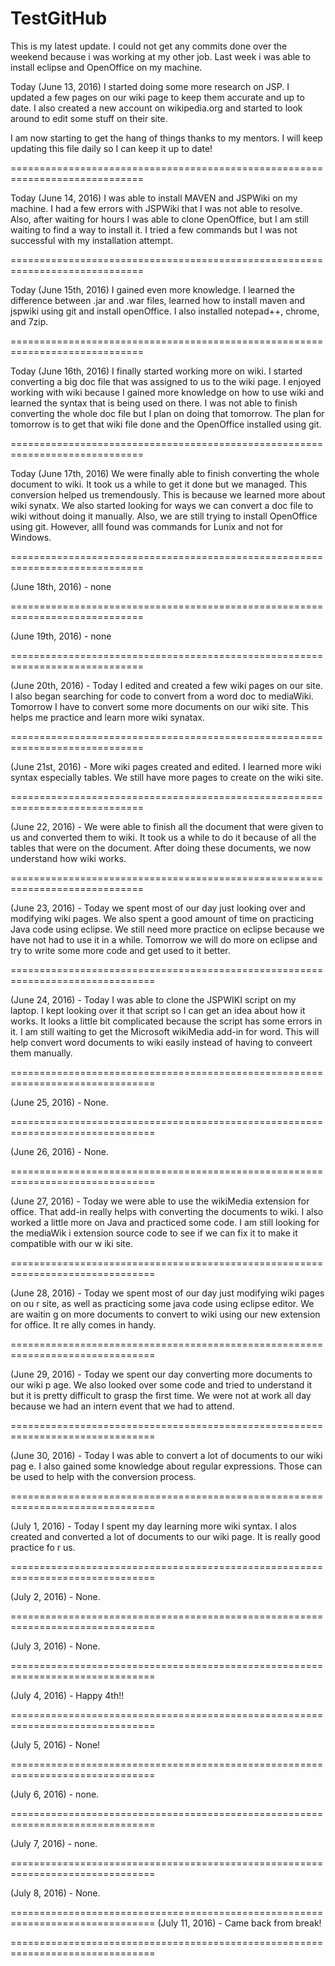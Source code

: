 # TestGitHub
This is my latest update. I could not get any commits done over the weekend because i was working at my other job. Last week i was able to install eclipse and OpenOffice on my machine. 

Today (June 13, 2016) I started doing some more research on JSP. I updated a few pages on our wiki page to keep them accurate and up to date. I also created a new account on wikipedia.org and started to look around to edit some stuff on their site. 

I am now starting to get the hang of things thanks to my mentors. I will keep updating this file daily so I can keep it up to date!

=============================================================================

Today (June 14, 2016) I was able to install MAVEN and JSPWiki on my machine. I had a few errors with JSPWiki that I was not able to resolve. Also, after waiting for hours I was able to clone OpenOffice, but I am still waiting to find a way to install it. I tried a few commands but I was not successful with my installation attempt. 

=============================================================================

Today (June 15th, 2016) I gained even more knowledge. I learned the difference between .jar and .war files, 
learned how to install maven and jspwiki using git and install openOffice. I also installed notepad++, chrome,
and 7zip. 

=============================================================================

Today (June 16th, 2016) I finally started working more on wiki. I started converting a big doc file that was assigned to us to the wiki page. I enjoyed working with wiki because I gained more knowledge on how to use wiki and learned the syntax that is being used on there. I was not able to finish converting the whole doc file but I plan on doing that tomorrow. The plan for tomorrow is to get that wiki file done and the OpenOffice installed using git. 

=============================================================================


Today (June 17th, 2016) We were finally able to finish converting the whole document to wiki. It took us a while to get it done but we managed. This conversion helped us tremendously. This is because we learned more about wiki synatx. We also started looking for ways we can convert a doc file to wiki without doing it manually. Also, we are still trying to install OpenOffice using git. However, allI found was commands for Lunix and not for Windows. 

=============================================================================

(June 18th, 2016) - none


=============================================================================

(June 19th, 2016) - none


=============================================================================

(June 20th, 2016) - Today I edited and created a few wiki pages on our site. I also began searching for code to convert from a word doc to mediaWiki. Tomorrow I have to convert some more documents on our wiki site. This helps me practice and learn more wiki synatax.

=============================================================================

(June 21st, 2016) - More wiki pages created and edited. I learned more wiki syntax especially tables. We still have more pages to create on the wiki site. 

=============================================================================

(June 22, 2016) - We were able to finish all the document that were given to us and converted them to wiki. It took us a 
while to do it because of all the tables that were on the document. After doing these documents, we now understand how
wiki works. 

=============================================================================

(June 23, 2016) - Today we spent most of our day just looking over and modifying wiki pages. We also spent a good amount of time on practicing Java code using eclipse. We still need more practice on eclipse because we have not had to use it in a while. Tomorrow we will do more on eclipse and try to write some more code and get used to it better. 

===============================================================================

(June 24, 2016) - Today I was able to clone the JSPWIKI script on my laptop. I kept looking over it that script so I can get an idea about how it works. It looks a little bit complicated because the script has some errors in it. I am still waiting to get the Microsoft wikiMedia add-in for word. This will help convert word documents to wiki easily instead of having to conveert them manually. 

===============================================================================

(June 25, 2016) - None.

===============================================================================

(June 26, 2016) - None.

===============================================================================

(June 27, 2016) - Today we were able to use the wikiMedia extension for office.
That add-in really helps with converting the documents to wiki. I also worked a
little more on Java and practiced some code. I am still looking for the mediaWik
i extension source code to see if we can fix it to make it compatible with our w
iki site.

===============================================================================

(June 28, 2016) - Today we spent most of our day just modifying wiki pages on ou
r site, as well as practicing some java code using eclipse editor. We are waitin
g on more documents to convert to wiki using our new extension for office. It re
ally comes in handy.

===============================================================================

(June 29, 2016) - Today we spent our day converting more documents to our wiki p
age. We also looked over some code and tried to understand it but it is pretty difficult to grasp the first time. We were not at work all day because we had an intern event that we had to attend.

===============================================================================

(June 30, 2016) - Today I was able to convert a lot of documents to our wiki pag
e. I also gained some knowledge about regular expressions. Those can be used to
help with the conversion process.

===============================================================================

(July 1, 2016) - Today I spent my day learning more wiki syntax. I alos created
and converted a lot of documents to our wiki page. It is really good practice fo
r us.

===============================================================================

(July 2, 2016) - None.

===============================================================================

(July 3, 2016) - None.

===============================================================================

(July 4, 2016) - Happy 4th!!

===============================================================================

(July 5, 2016) - None!

===============================================================================

(July 6, 2016) - none.

===============================================================================

(July 7, 2016) - none.

===============================================================================

(July 8, 2016) - None.

===============================================================================
(July 11, 2016) - Came back from break!

===============================================================================

